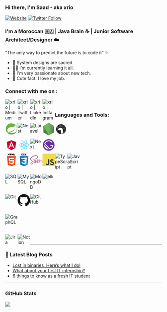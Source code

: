 ### Hi there, I'm Saad - aka xrio

[![Website](https://img.shields.io/website?label=upwork.com&style=for-the-badge&url=https%3A%2F%2Fcodestackr.com)](https://www.upwork.com/o/profiles/users/~01a2fbb1a58525780c/)
[![Twitter Follow](https://img.shields.io/twitter/follow/daasrattale?color=1DA1F2&logo=twitter&style=for-the-badge)](https://twitter.com/intent/follow?original_referer=https%3A%2F%2Fgithub.com%2Fdaasrattale&screen_name=daasrattale)


### I'm a Moroccan 🇲🇦 | Java Brain ☕️ | Junior Software Architect/Designer ☁️

"The only way to predict the future is to code it" ✨

- 🔅 System designs are sacred.
- 🤟🏻 I’m currently learning it all.
- 🤍 I'm very passionate about new tech.
- 👻 Cute fact: I love my job.

### Connect with me on :

[<img align="left" alt="xrio | Medium" width="40px" src="https://cdn.jsdelivr.net/npm/simple-icons@v3/icons/medium.svg" />][medium]
[<img align="left" alt="xrio | Twitter" width="40px" src="https://cdn.jsdelivr.net/npm/simple-icons@v3/icons/twitter.svg" />][twitter]
[<img align="left" alt="xrio | LinkedIn" width="40px" src="https://cdn.jsdelivr.net/npm/simple-icons@v3/icons/linkedin.svg" />][linkedin]
[<img align="left" alt="xrio | Instagram" width="40px" src="https://cdn.jsdelivr.net/npm/simple-icons@v3/icons/stackoverflow.svg" />][stackoverflow]
<br />

### Languages and Tools:

[<img align="left" alt="Spring" width="40px" src="https://raw.githubusercontent.com/github/explore/80688e429a7d4ef2fca1e82350fe8e3517d3494d/topics/spring-boot/spring-boot.png" />][xrio]
[<img align="left" alt="Nest" width="40px" src="https://docs.nestjs.com/assets/logo-small.svg" />][xrio]
[<img align="left" alt="Laravel" width="40px" src="https://upload.wikimedia.org/wikipedia/commons/thumb/9/9a/Laravel.svg/1200px-Laravel.svg.png" />][xrio]
[<img align="left" alt="Node.js" width="40px" src="https://raw.githubusercontent.com/github/explore/80688e429a7d4ef2fca1e82350fe8e3517d3494d/topics/nodejs/nodejs.png" />][xrio]
[<img align="left" alt="Deno" width="40px" src="https://raw.githubusercontent.com/github/explore/361e2821e2dea67711cde99c9c40ed357061cf27/topics/deno/deno.png" />][xrio]
<br>
<br>
<br>
[<img align="left" alt="Angular" width="40px" src="https://raw.githubusercontent.com/github/explore/80688e429a7d4ef2fca1e82350fe8e3517d3494d/topics/angular/angular.png" />][xrio]
[<img align="left" alt="React" width="40px" src="https://raw.githubusercontent.com/github/explore/80688e429a7d4ef2fca1e82350fe8e3517d3494d/topics/react/react.png" />][xrio]
[<img align="left" alt="Next" width="40px" src="https://iconape.com/wp-content/files/gm/82643/svg/next-js.svg" />][xrio]
[<img align="left" alt="Gatsby" width="40px" src="https://raw.githubusercontent.com/github/explore/e94815998e4e0713912fed477a1f346ec04c3da2/topics/gatsby/gatsby.png" />][xrio]
<br>
<br>

[<img align="left" alt="HTML" width="40px" src="https://raw.githubusercontent.com/github/explore/80688e429a7d4ef2fca1e82350fe8e3517d3494d/topics/html/html.png" />][xrio]
[<img align="left" alt="CSS3" width="40px" src="https://raw.githubusercontent.com/github/explore/80688e429a7d4ef2fca1e82350fe8e3517d3494d/topics/css/css.png" />][xrio]
[<img align="left" alt="Sass" width="40px" src="https://raw.githubusercontent.com/github/explore/80688e429a7d4ef2fca1e82350fe8e3517d3494d/topics/sass/sass.png" />][xrio]
[<img align="left" alt="JavaScript" width="40px" src="https://raw.githubusercontent.com/github/explore/80688e429a7d4ef2fca1e82350fe8e3517d3494d/topics/javascript/javascript.png" />][xrio]
[<img align="left" alt="TypeScript" width="40px" src="https://devexp.io/wp-content/uploads/2019/05/ts.png" />][xrio]
[<img align="left" alt="JavaScript" width="40px" src="https://brandslogos.com/wp-content/uploads/images/large/java-logo-1.png" />][xrio]
<br>
<br><br>

[<img align="left" alt="SQL" width="40px" src="https://www.simego.com/content/img/oracle.png" />][xrio]
[<img align="left" alt="MySQL" width="40px" src="https://download.logo.wine/logo/MySQL/MySQL-Logo.wine.png" />][xrio]
[<img align="left" alt="MongoDB" width="40px" src="https://i.dlpng.com/static/png/359589_preview.png" />][xrio]
[<img align="left" alt="elk" width="40px" src="https://cdn.freebiesupply.com/logos/large/2x/elastic-stack-logo-png-transparent.png" />][xrio]
<br><br><br>

[<img align="left" alt="Git" width="40px" src="https://git-scm.com/images/logos/downloads/Git-Icon-1788C.png" />][xrio]
[<img align="left" alt="GitHub" width="40px" src="https://raw.githubusercontent.com/github/explore/78df643247d429f6cc873026c0622819ad797942/topics/github/github.png" />][xrio]
[<img align="left" alt="GitHub" width="40px" src="https://upload.wikimedia.org/wikipedia/commons/thumb/0/0e/Bitbucket-blue-logomark-only.svg/1200px-Bitbucket-blue-logomark-only.svg.png" />][xrio]
<br><br><br>

[<img align="left" alt="GraphQL" width="40px" src="https://upload.wikimedia.org/wikipedia/commons/thumb/1/17/GraphQL_Logo.svg/2048px-GraphQL_Logo.svg.png" />][xrio]
<br><br><br>

[<img align="left" alt="Jira" width="40px" src="https://clearhub.tech/wp-content/uploads/2018/08/AppLogo_Jira.png" />][xrio]

[<img align="left" alt="Notion" width="40px" src="https://images-wixmp-ed30a86b8c4ca887773594c2.wixmp.com/f/b86edfa2-993d-4f6a-87e4-d0709fd9c0b1/ddgxeer-4754f58f-17b1-4d33-b8e3-b158a10a9aba.png/v1/fill/w_894,h_894,strp/white_notion_logo_icon_for_black_dark_theme_by_seyahdoo_ddgxeer-pre.png?token=eyJ0eXAiOiJKV1QiLCJhbGciOiJIUzI1NiJ9.eyJzdWIiOiJ1cm46YXBwOjdlMGQxODg5ODIyNjQzNzNhNWYwZDQxNWVhMGQyNmUwIiwiaXNzIjoidXJuOmFwcDo3ZTBkMTg4OTgyMjY0MzczYTVmMGQ0MTVlYTBkMjZlMCIsIm9iaiI6W1t7ImhlaWdodCI6Ijw9MTI4MCIsInBhdGgiOiJcL2ZcL2I4NmVkZmEyLTk5M2QtNGY2YS04N2U0LWQwNzA5ZmQ5YzBiMVwvZGRneGVlci00NzU0ZjU4Zi0xN2IxLTRkMzMtYjhlMy1iMTU4YTEwYTlhYmEucG5nIiwid2lkdGgiOiI8PTEyODAifV1dLCJhdWQiOlsidXJuOnNlcnZpY2U6aW1hZ2Uub3BlcmF0aW9ucyJdfQ.cumez1G4ONxtJEtwuYDFMWxdL-VUReQXufSovBCVI14" />][xrio]


<br />



---

### 📕 Latest Blog Posts


- [Lost in binaries, Here’s what I do!](https://xrio.medium.com/lost-in-binaries-heres-what-i-do-d4b82fae0d93)
- [What about your first IT internship?](https://xrio.medium.com/what-about-your-first-it-internship-1a43518111a3)
- [6 things to know as a fresh IT student](https://xrio.medium.com/what-you-need-to-know-as-a-newbie-computer-engineering-student-9cb98d597094)


---

  ### GitHub Stats</summary>

  <img src="https://github-readme-stats.vercel.app/api?username=xrio&show_icons=true&fbclid=IwAR26PLeNJcTaQvMgDHqy5kXj32kpuywuC02-bjgTOF_28PC2iFZjTv4KHxU"/>


[twitter]: https://twitter.com/daasrattale
[medium]: https://xrio.medium.com
[stackoverflow]: https://stackoverflow.com/users/12327871/xrio?tab=profile
[linkedin]: https://www.linkedin.com/in/elattar-saad/
[xrio]: https://github.com/xrio/xrio
